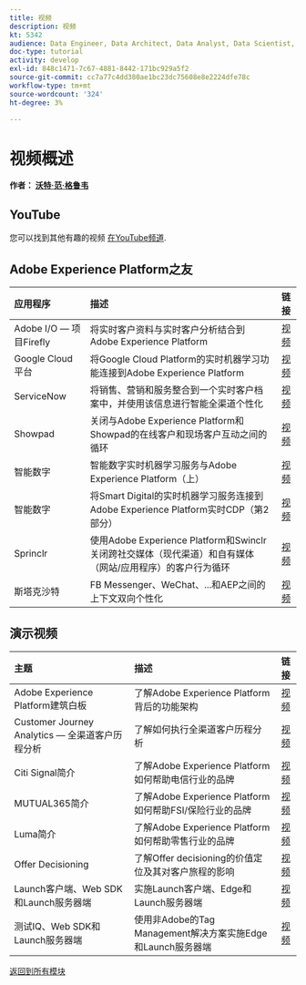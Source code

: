 ```yaml
---
title: 视频
description: 视频
kt: 5342
audience: Data Engineer, Data Architect, Data Analyst, Data Scientist, Orchestration Engineer, BI Expert, Marketer
doc-type: tutorial
activity: develop
exl-id: 848c1471-7c67-4881-8442-171bc929a5f2
source-git-commit: cc7a77c4dd380ae1bc23dc75608e8e2224dfe78c
workflow-type: tm+mt
source-wordcount: '324'
ht-degree: 3%

---
```


# 视频概述

**作者： [沃特·范·格鲁韦](https://www.linkedin.com/in/woutervangeluwe/)**

## YouTube

您可以找到其他有趣的视频 [在YouTube频道](https://www.youtube.com/channel/UCUKG2dkZ9pYuZUPebQ21jUw).

## Adobe Experience Platform之友

| 应用程序 | 描述 | 链接 |
|:-------------|:-------------| :---------------:|
| Adobe I/O — 项目Firefly | 将实时客户资料与实时客户分析结合到Adobe Experience Platform | [视频](https://video.tv.adobe.com/v/36637?quality=12&learn=on) |
| Google Cloud平台 | 将Google Cloud Platform的实时机器学习功能连接到Adobe Experience Platform | [视频](https://video.tv.adobe.com/v/36638?quality=12&learn=on) |
| ServiceNow | 将销售、营销和服务整合到一个实时客户档案中，并使用该信息进行智能全渠道个性化 | [视频](https://video.tv.adobe.com/v/39483?quality=12&learn=on) |
| Showpad | 关闭与Adobe Experience Platform和Showpad的在线客户和现场客户互动之间的循环 | [视频](https://video.tv.adobe.com/v/36363?quality=12&learn=on) |
| 智能数字 | 智能数字实时机器学习服务与Adobe Experience Platform（上） | [视频](https://video.tv.adobe.com/v/36324?quality=12&learn=on) |
| 智能数字 | 将Smart Digital的实时机器学习服务连接到Adobe Experience Platform实时CDP（第2部分） | [视频](https://video.tv.adobe.com/v/327187?quality=12&learn=on) |
| Sprinclr | 使用Adobe Experience Platform和Swinclr关闭跨社交媒体（现代渠道）和自有媒体（网站/应用程序）的客户行为循环 | [视频](https://video.tv.adobe.com/v/331779?quality=12&learn=on) |
| 斯塔克沙特 | FB Messenger、WeChat、...和AEP之间的上下文双向个性化 | [视频](https://video.tv.adobe.com/v/35846?quality=12&learn=on) |


## 演示视频

| 主题 | 描述 | 链接 |
|:-------------|:---------------|:---------------:|
| Adobe Experience Platform建筑白板 | 了解Adobe Experience Platform背后的功能架构 | [视频](https://video.tv.adobe.com/v/35266?quality=12&learn=on) |
| Customer Journey Analytics — 全渠道客户历程分析 | 了解如何执行全渠道客户历程分析 | [视频](https://video.tv.adobe.com/v/327188?quality=12&learn=on) |
| Citi Signal简介 | 了解Adobe Experience Platform如何帮助电信行业的品牌 | [视频](https://video.tv.adobe.com/v/35138?quality=12&learn=on) |
| MUTUAL365简介 | 了解Adobe Experience Platform如何帮助FSI/保险行业的品牌 | [视频](https://video.tv.adobe.com/v/35498?quality=12&learn=on) |
| Luma简介 | 了解Adobe Experience Platform如何帮助零售行业的品牌 | [视频](https://video.tv.adobe.com/v/35137?quality=12&learn=on) |
| Offer Decisioning | 了解Offer decisioning的价值定位及其对客户旅程的影响 | [视频](https://video.tv.adobe.com/v/328829?quality=12&learn=on) |
| Launch客户端、Web SDK和Launch服务器端 | 实施Launch客户端、Edge和Launch服务器端 | [视频](https://video.tv.adobe.com/v/331987?quality=12&learn=on) |
| 测试IQ、Web SDK和Launch服务器端 | 使用非Adobe的Tag Management解决方案实施Edge和Launch服务器端 | [视频](https://video.tv.adobe.com/v/331986?quality=12&learn=on) |

[返回到所有模块](./overview.md)

